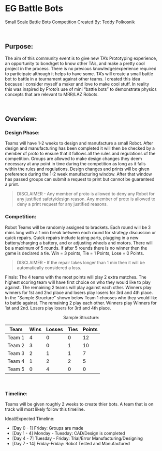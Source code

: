 # EG Battle Bots
Small Scale Battle Bots Competition 
Created By: Teddy Polkosnik

<br>

## Purpose:
The aim of this community event is to give new TA’s Prototyping experience, an opportunity to bond/get to know other TA’s, and make a pretty cool project in the process. There is no previous knowledge/experience required to participate although it helps to have some. TA’s will create a small battle bot to battle in a tournament against other teams. I created this idea because I consider myself a maker and love to make cool stuff. In reality this was inspired by Proto’s use of mini “battle bots” to demonstrate physics concepts that are relevant to MRR/LAZ Robots.

<br>

## Overview:

### Design Phase:
Teams will have 1-2 weeks to design and manufacture a small Robot. After design and manufacturing has been completed it will then be checked by a member of proto to ensure that it follows all the rules and regulations of the competition. Groups are allowed to make design changes they deem necessary at any point in time during the competition as long as it falls within the rules and regulations. Design changes and prints will be given preference during the 1-2 week manufacturing window. After that window has passed groups can submit a request to print but cannot be guaranteed a print.

> DISCLAIMER - Any member of proto is allowed to deny any Robot for any justified safety/design reason. Any member of proto is allowed to deny a print request for any justified reasons.

### Competition: 
Robot Teams will be randomly assigned to brackets. Each round will be 3 mins long with a 1 min break between each round for strategy discussion or quick repairs. Quick repairs include taping parts, plugging in a new battery/charging a battery, and or adjusting wheels and motors. There will be a maximum of 5 rounds. If after 5 rounds there is no winner then the game is declared a tie. Win = 3 points, Tie = 1 Points, Lose = 0 Points. 

> DISCLAIMER -  If the repair takes longer than 1 min then it will be automatically considered a loss. 

Finals: The 4 teams with the most points will play 2 extra matches. The highest scoring team will have first choice on who they would like to play against. The remaining 2 teams will play against each other. Winners play winners for 1st and 2nd place and losers play losers for 3rd and 4th place. In the "Sample Structure" shown below Team 1 chooses who they would like to battle against. The remaining 2 play each other. Winners play Winners for 1st and 2nd. Losers play losers for 3rd and 4th place.

<p align="center">
Sample Structure:
<br>
  
<div align="center">
  
| Team | Wins | Losses | Ties | Points |
| --- | ---   | ---    | ---  | ---    |
| Team 1 | 4 | 0 | 0 | 12|
| Team 2 | 3 | 0 | 1 | 10|
| Team 3 | 2 | 1 | 1 | 7 |
| Team 4 | 1 | 2 | 2 | 5 |
| Team 5 | 0 | 4 | 0 | 0 |

</div>

<br> 

### Timeline:

Teams will be given roughly 2 weeks to create thier bots. A team that is on track will most likely follow this timeline.

Ideal/Expected Timeline: 
- [Day 0 - 1] Friday: Groups are made 
- [Day 1 - 4] Monday - Tuesday: CAD/Design is completed 
- [Day 4 - 7] Tuesday - Friday: Trial/Error Manufacturing/Designing 
- [Day 7 - 14] Friday-Friday: Robot Tested and Manufactured 




